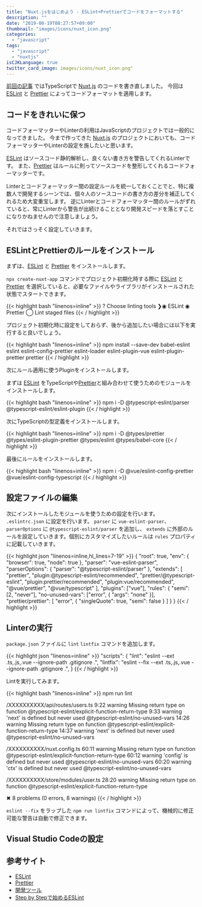 ```yaml
---
title: "Nuxt.jsをはじめよう - ESLint+Prettierでコードをフォーマットする"
description: ""
date: "2019-08-19T08:27:57+09:00"
thumbnail: "images/icons/nuxt_icon.png"
categories:
  - "javascript"
tags:
  - "javascript"
  - "nuxtjs"
isCJKLanguage: true
twitter_card_image: images/icons/nuxt_icon.png"
---
```


[前回の記事](/post/javascript/write-nuxt-with-typescript/) ではTypeScriptで [Nuxt.js](https://ja.nuxtjs.org/) のコードを書き直しました。
今回は [ESLint](https://eslint.org/) と [Prettier](https://prettier.io/) によってコードフォーマットを適用します。

<!--adsense-->

## コードをきれいに保つ

コードフォーマッターやLinterの利用はJavaScriptのプロジェクトでは一般的になってきました。
今まで作ってきた [Nuxt.js](https://ja.nuxtjs.org/) のプロジェクトにおいても、コードフォーマッターやLinterの設定を施したいと思います。

[ESLint](https://eslint.org/) はソースコード静的解析し、良くない書き方を警告してくれるLinterです。
また、[Prettier](https://prettier.io/) はルールに則ってソースコードを整形してくれるコードフォーマッターです。

Linterとコードフォーマッター間の設定ルールを統一しておくことでと、特に複数人で開発するシーンでは、個々人のソースコードの書き方の差分を補正してくれるため大変重宝します。
逆にLinterとコードフォーマッター間のルールがずれていると、常にLinterから警告が出続けることとなり開発スピードを落とすことになりかねませんので注意しましょう。

それではさっそく設定していきます。

## ESLintとPrettierのルールをインストール

まずは、[ESLint](https://eslint.org/) と [Prettier](https://prettier.io/) をインストールします。

`npx create-nuxt-app` コマンドでプロジェクト初期化時する際に [ESLint](https://eslint.org/) と [Prettier](https://prettier.io/) を選択していると、必要なファイルやライブラリがインストールされた状態でスタートできます。

{{< highlight bash "linenos=inline" >}}
? Choose linting tools
❯◉ ESLint
 ◉ Prettier
 ◯ Lint staged files
{{< / highlight >}}

プロジェクト初期化時に設定をしておらず、後から追加したい場合には以下を実行すると良いでしょう。

{{< highlight bash "linenos=inline" >}}
npm install --save-dev babel-eslint eslint eslint-config-prettier eslint-loader eslint-plugin-vue eslint-plugin-prettier prettier
{{< / highlight >}}

次にルール適用に使うPluginをインストールします。


まずは [ESLint](https://eslint.org/) をTypeScriptや[Prettier](https://prettier.io/)と組み合わせて使うためのモジュールをインストールします。

{{< highlight bash "linenos=inline" >}}
npm i -D @typescript-eslint/parser @typescript-eslint/eslint-plugin
{{< / highlight >}}

次にTypeScriptの型定義をインストールします。

{{< highlight bash "linenos=inline" >}}
npm i -D @types/prettier @types/eslint-plugin-prettier @types/eslint @types/babel-core
{{< / highlight >}}

最後にルールをインストールします。

{{< highlight bash "linenos=inline" >}}
npm i -D @vue/eslint-config-prettier @vue/eslint-config-typescript
{{< / highlight >}}

## 設定ファイルの編集

次にインストールしたモジュールを使うための設定を行います。 `.eslintrc.json` に設定を行います。
`parser` に `vue-eslint-parser`、 `parserOptions` に `@typescript-eslint/parser` を追加し、 `extends` に外部のルールを設定していきます。個別にカスタマイズしたいルールは `rules` プロパティに記載していきます。

{{< highlight json "linenos=inline,hl_lines=7-19" >}}
{
  "root": true,
  "env": {
    "browser": true,
    "node": true
  },
  "parser": "vue-eslint-parser",
  "parserOptions": {
    "parser": "@typescript-eslint/parser"
  },
  "extends": [
    "prettier",
    "plugin:@typescript-eslint/recommended",
    "prettier/@typescript-eslint",
    "plugin:prettier/recommended",
    "plugin:vue/recommended",
    "@vue/prettier",
    "@vue/typescript"
  ],
  "plugins": ["vue"],
  "rules": {
    "semi": [2, "never"],
    "no-unused-vars": ["error", { "args": "none" }],
    "prettier/prettier": [
      "error",
      {
        "singleQuote": true,
        "semi": false
      }
    ]
  }
}
{{< / highlight >}}

## Linterの実行

`package.json` ファイルに `lint` `lintfix` コマンドを追加します。

{{< highlight json "linenos=inline" >}}
  "scripts": {
    "lint": "eslint --ext .ts,.js,.vue --ignore-path .gitignore .",
    "lintfix": "eslint --fix --ext .ts,.js,.vue --ignore-path .gitignore .",
  }
{{< / highlight >}}

Lintを実行してみます。

{{< highlight bash "linenos=inline" >}}
npm run lint

/XXXXXXXXXX/api/routes/users.ts
   9:22  warning  Missing return type on function   @typescript-eslint/explicit-function-return-type
   9:33  warning  'next' is defined but never used  @typescript-eslint/no-unused-vars
  14:26  warning  Missing return type on function   @typescript-eslint/explicit-function-return-type
  14:37  warning  'next' is defined but never used  @typescript-eslint/no-unused-vars

/XXXXXXXXXX/nuxt.config.ts
  60:11  warning  Missing return type on function     @typescript-eslint/explicit-function-return-type
  60:12  warning  'config' is defined but never used  @typescript-eslint/no-unused-vars
  60:20  warning  'ctx' is defined but never used     @typescript-eslint/no-unused-vars

/XXXXXXXXXX/store/modules/user.ts
  28:20  warning  Missing return type on function  @typescript-eslint/explicit-function-return-type

✖ 8 problems (0 errors, 8 warnings)
{{< / highlight >}}

`eslint --fix` をラップした `npm run lintfix` コマンドによって、機械的に修正可能な警告は自動で修正できます。

## Visual Studio Codeの設定


## 参考サイト

* [ESLint](https://eslint.org/)
* [Prettier](https://prettier.io/)
* [開発ツール](https://ja.nuxtjs.org/guide/development-tools/)
* [Step by Stepで始めるESLint](https://qiita.com/howdy39/items/6e2c75861bc5a14b2acf)
